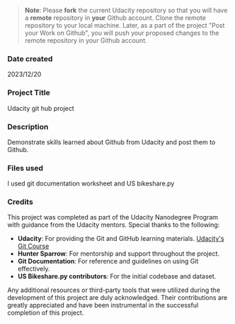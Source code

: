 >**Note**: Please **fork** the current Udacity repository so that you will have a **remote** repository in **your** Github account. Clone the remote repository to your local machine. Later, as a part of the project "Post your Work on Github", you will push your proposed changes to the remote repository in your Github account.

### Date created
2023/12/20

### Project Title
Udacity git hub project

### Description
Demonstrate skills learned about Github from Udacity and post them to Github.

### Files used
I used git documentation worksheet and US bikeshare.py

### Credits
This project was completed as part of the Udacity Nanodegree Program with guidance from the Udacity mentors. Special thanks to the following:

- **Udacity**: For providing the Git and GitHub learning materials. [Udacity's Git Course](http://udacity.com)
- **Hunter Sparrow**: For mentorship and support throughout the project.
- **Git Documentation**: For reference and guidelines on using Git effectively.
- **US Bikeshare.py contributors**: For the initial codebase and dataset.

Any additional resources or third-party tools that were utilized during the development of this project are duly acknowledged. Their contributions are greatly appreciated and have been instrumental in the successful completion of this project.